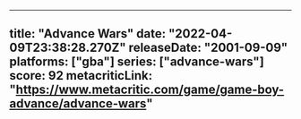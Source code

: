 
---
title: "Advance Wars"
date: "2022-04-09T23:38:28.270Z"
releaseDate: "2001-09-09"
platforms: ["gba"]
series: ["advance-wars"]
score: 92
metacriticLink: "https://www.metacritic.com/game/game-boy-advance/advance-wars"
---
